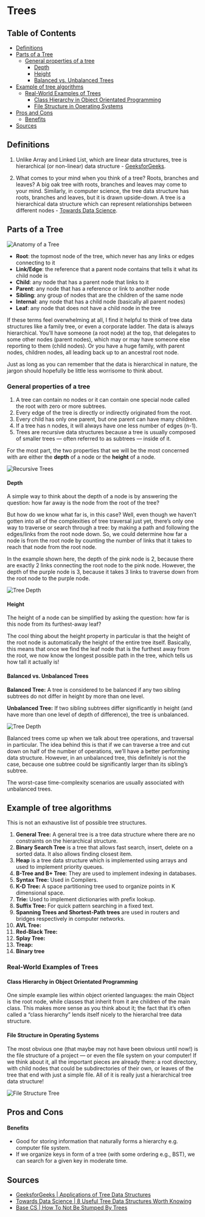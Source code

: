 # Trees

## Table of Contents
- [Definitions](#definitions)
- [Parts of a Tree](#parts-of-a-tree)
  * [General properties of a tree](#general-properties-of-a-tree)
    + [Depth](#depth)
    + [Height](#height)
    + [Balanced vs. Unbalanced Trees](#balanced-vs-unbalanced-trees)
- [Example of tree algorithms](#example-of-tree-algorithms)
  * [Real-World Examples of Trees](#real-world-examples-of-trees)
    + [Class Hierarchy in Object Orientated Programming](#class-hierarchy-in-object-orientated-programming)
    + [File Structure in Operating Systems](#file-structure-in-operating-systems)
- [Pros and Cons](#pros-and-cons)
    + [Benefits](#benefits)
- [Sources](#sources)

## Definitions
1. Unlike Array and Linked List, which are linear data structures, tree is hierarchical (or non-linear) data structure - [GeeksforGeeks][1].

2. What comes to your mind when you think of a tree? Roots, branches and leaves? A big oak tree with roots, branches and leaves may come to your mind. Similarly, in computer science, the tree data structure has roots, branches and leaves, but it is drawn upside-down. A tree is a hierarchical data structure which can represent relationships between different nodes - [Towards Data Science][2].

## Parts of a Tree

![Anatomy of a Tree](./resources/tree-structure.png)

* **Root**: the topmost node of the tree, which never has any links or edges connecting
to it
* **Link/Edge**: the reference that a parent node contains that tells it what its child
node is
* **Child**: any node that has a parent node that links to it
* **Parent**: any node that has a reference or link to another node
* **Sibling**: any group of nodes that are the children of the same node
* **Internal**: any node that has a child node (basically all parent nodes)
* **Leaf**: any node that does not have a child node in the tree

If these terms feel overwhelming at all, I find it helpful to think of tree data
structures like a family tree, or even a corporate ladder. The data is always hierarchical.
You’ll have someone (a root node) at the top, that delegates to some other nodes
(parent nodes), which may or may have someone else reporting to them (child nodes). Or
you have a huge family, with parent nodes, children nodes, all leading back up to an
ancestral root node.

Just as long as you can remember that the data is hierarchical in nature, the jargon
should hopefully be little less worrisome to think about.

### General properties of a tree
1. A tree can contain no nodes or it can contain one special node called the root with
zero or more subtrees.
2. Every edge of the tree is directly or indirectly originated from the root.
3. Every child has only one parent, but one parent can have many children.
4. If a tree has n nodes, it will always have one less number of edges (n-1).
5. Trees are recursive data structures because a tree is usually composed of smaller
trees — often referred to as subtrees — inside of it.

For the most part, the two properties that we will be the most concerned with are either
the **depth** of a node or the **height** of a node.

![Recursive Trees](./resources/recursive-trees.jpeg)

#### Depth
A simple way to think about the depth of a node is by answering the question: how far
away is the node from the root of the tree?

But how do we know what far is, in this case? Well, even though we haven’t gotten into
all of the complexities of tree traversal just yet, there’s only one way to traverse or
search through a tree: by making a path and following the edges/links from the root 
node down. So, we could determine how far a node is from the root node by counting
the number of links that it takes to reach that node from the root node.

In the example shown here, the depth of the pink node is 2, because there are
exactly 2 links connecting the root node to the pink node. However, the depth of
the purple node is 3, because it takes 3 links to traverse down from the root node
to the purple node.

![Tree Depth](./resources/tree-depth.jpeg)

#### Height
The height of a node can be simplified by asking the question: how far is this node
from its furthest-away leaf?

The cool thing about the height property in particular is that the height of the root
node is automatically the height of the entire tree itself. Basically, this means that
once we find the leaf node that is the furthest away from the root, we now know the
longest possible path in the tree, which tells us how tall it actually is!

#### Balanced vs. Unbalanced Trees
**Balanced Tree:** A tree is considered to be balanced if any two sibling subtrees do not differ in height by more than one level. 

**Unbalanced Tree:** If two sibling subtrees differ significantly in height (and have more than one level of depth of difference), the tree is unbalanced.

![Tree Depth](./resources/balanced-vs-unbalanced-tree.jpeg)

Balanced trees come up when we talk about tree operations, and traversal in particular.
The idea behind this is that if we can traverse a tree and cut down on half of the number
of operations, we’ll have a better performing data structure. However, in an unbalanced
tree, this definitely is not the case, because one subtree could be significantly larger
than its sibling’s subtree.

The worst-case time-complexity scenarios are usually associated with unbalanced trees.

## Example of tree algorithms
This is not an exhaustive list of possible tree structures.

1. **General Tree:** A general tree is a tree data structure where there are no constraints
on the hierarchical structure.
2. **Binary Search Tree** is a tree that allows fast search, insert, delete on a sorted data.
It also allows finding closest item.
3. **Heap** is a tree data structure which is implemented using arrays and used to implement
priority queues.
4. **B-Tree and B+ Tree**: They are used to implement indexing in databases.
5. **Syntax Tree:** Used in Compilers.
6. **K-D Tree:** A space partitioning tree used to organize points in K dimensional space.
7. **Trie:** Used to implement dictionaries with prefix lookup.
8. **Suffix Tree:** For quick pattern searching in a fixed text.
9. **Spanning Trees and Shortest-Path trees** are used in routers and bridges respectively
in computer networks.
10. **AVL Tree:**
11. **Red-Black Tree:**
12. **Splay Tree:**
13. **Treap:**
14. **Binary tree**

### Real-World Examples of Trees

#### Class Hierarchy in Object Orientated Programming
One simple example lies within object oriented languages: the main Object is the root
node, while classes that inherit from it are children of the main class. This makes more
sense as you think about it; the fact that it’s often called a “class hierarchy” lends
itself nicely to the hierarchal tree data structure.

#### File Structure in Operating Systems
The most obvious one (that maybe may not have been obvious until now!) is the file
structure of a project — or even the file system on your computer! If we think about
it, all the important pieces are already there: a root directory, with child nodes that
could be subdirectories of their own, or leaves of the tree that end with just a simple
file. All of it is really just a hierarchical tree data structure!

![File Structure Tree](./resources/file-structure.jpeg)

## Pros and Cons

#### Benefits
- Good for storing information that naturally forms a hierarchy e.g. computer file system.
- If we organize keys in form of a tree (with some ordering e.g., BST), we can search for a given key in moderate time.

## Sources
- [GeeksforGeeks | Applications of Tree Data Structures][1]
- [Towards Data Science | 8 Useful Tree Data Structures Worth Knowing][2]
- [Base CS | How To Not Be Stumped By Trees][2]

[1]: https://www.geeksforgeeks.org/applications-of-tree-data-structure/
[2]: https://towardsdatascience.com/8-useful-tree-data-structures-worth-knowing-8532c7231e8c
[3]: https://medium.com/basecs/how-to-not-be-stumped-by-trees-5f36208f68a7

